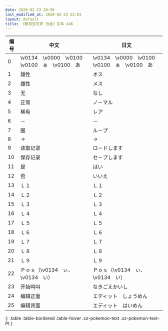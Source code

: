 ```yaml
---
date: 2020-02-23 20:56
last_modified_at: 2020-02-23 22:03
layout: default
title: 《精灵宝可梦 白金》文本 446
---
```

| 编号 | 中文 | 日文 |
| ---- | ---- | ---- |
| 0 | \v0134　\x0000　\v0100　　　\v0100　ぁ　\v0100　あ | \v0134　\x0000　\v0100　　　\v0100　ぁ　\v0100　あ |
| 1 | 雄性 | オス |
| 2 | 雌性 | メス |
| 3 | 无 | なし |
| 4 | 正常 | ノ－マル |
| 5 | 稀有 | レア |
| 6 | － | － |
| 7 | 圈 | ル－プ |
| 8 | → | → |
| 9 | 读取记录 | ロ－ドします |
| 10 | 保存记录 | セ－ブします |
| 11 | 是 | はい |
| 12 | 否 | いいえ |
| 13 | Ｌ１ | Ｌ１ |
| 14 | Ｌ２ | Ｌ２ |
| 15 | Ｌ３ | Ｌ３ |
| 16 | Ｌ４ | Ｌ４ |
| 17 | Ｌ５ | Ｌ５ |
| 18 | Ｌ６ | Ｌ６ |
| 19 | Ｌ７ | Ｌ７ |
| 20 | Ｌ８ | Ｌ８ |
| 21 | Ｌ９ | Ｌ９ |
| 22 | Ｐｏｓ（\v0134　ぃ、\v0134　い） | Ｐｏｓ（\v0134　ぃ、\v0134　い） |
| 23 | 开始鸣叫 | なきごえかいし |
| 24 | 编辑正面 | エディット　しょうめん |
| 25 | 编辑背面 | エディット　はいめん |
{: .table .table-bordered .table-hover .xz-pokemon-text .xz-pokemon-text-Pt }